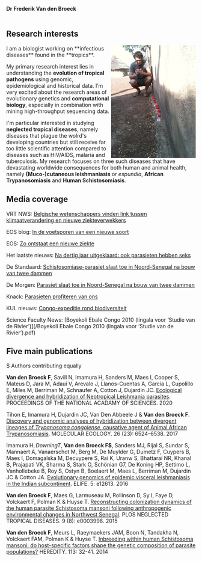 **Dr Frederik Van den Broeck** <br />
<a href="https://twitter.com/FBroeck" class="right" class="twitter-follow-button" data-show-count="false"></a><script async src="//platform.twitter.com/widgets.js" charset="utf-8"></script> <br />

## Research interests
<img align="right" height="300" src="images/IMG_1380.jpeg">
I am a biologist working on **infectious diseases** found in the **tropics**.

My primary research interest lies in understanding the **evolution of tropical pathogens** using genomic, epidemiological and historical data. I’m very excited about the research areas of evolutionary genetics and **computational biology**, especially in combination with mining high-throughput sequencing data.

I'm particular interested in studying **neglected tropical diseases**, namely diseases that plague the wolrd's developing countries but still receive far too little scientific attention compared to diseases such as HIV/AIDS, malaria and tuberculosis. My research focuses on three such diseases that have devastating worldwide consequences for both human and animal health, namely **(Muco-)cutaneous leishmaniasis** or *espundia*, **African Trypanosomiasis** and **Human Schistosomiasis**.

## Media coverage
VRT NWS: [Belgische wetenschappers vinden link tussen klimaatverandering en nieuwe ziekteverwekkers](https://www.vrt.be/vrtnws/nl/2020/09/23/klimaatveradnering-nieuwe-ziekte-itg/)

EOS blog: [In de voetsporen van een nieuwe soort](https://www.eoswetenschap.eu/natuur-milieu/de-voetsporen-van-een-nieuwe-soort)

EOS: [Zo ontstaat een nieuwe ziekte](https://www.eoswetenschap.eu/natuur-milieu/zo-ontstaat-een-nieuwe-ziekte)

Het laatste nieuws: [Na dertig jaar uitgeklaard: ook parasieten hebben seks](https://www.hln.be/wetenschap-planeet/wetenschap/na-dertig-jaar-uitgeklaard-ook-parasieten-hebben-seks~a662bcc5/)

De Standaard: [Schistosomiase-parasiet slaat toe in Noord-Senegal na bouw van twee dammen](https://www.standaard.be/cnt/dmf20150814_01818987)

De Morgen: [Parasiet slaat toe in Noord-Senegal na bouw van twee dammen](https://www.demorgen.be/nieuws/parasiet-slaat-toe-in-noord-senegal-na-bouw-van-twee-dammen~b7b24dce/)

Knack: [Parasieten profiteren van ons](https://bio.kuleuven.be/eeb/lbeg/docs/Knack-02-09-2015-Parasieten%20profiteren%20van%20ons.pdf)

KUL nieuws: [Congo-expeditie rond biodiversiteit](https://nieuws.kuleuven.be/nl/campuskrant/0910/08/congo-expeditie-rond-biodiversiteit)

Science Faculty News: [Boyekoli Ebale Congo 2010 (lingala voor ‘Studie van de Rivier’)](/Boyekoli Ebale Congo 2010 (lingala voor ‘Studie van de Rivier’).pdf)

## Five main publications
$ Authors contributing equally

**Van den Broeck F**, Savill N, Imamura H, Sanders M, Maes I, Cooper S, Mateus D, Jara M, Adaui V, Arevalo J, Llanos-Cuentas A, Garcia L, Cupolillo E, Miles M, Berriman M, Schnaufer A, Cotton J, Dujardin JC. [Ecological divergence and hybridization of Neotropical Leishmania parasites](https://www.pnas.org/content/early/2020/09/18/1920136117). PROCEEDINGS OF THE NATIONAL ACADAMY OF SCIENCES. 2020

Tihon E, Imamura H, Dujardin JC, Van Den Abbeele J & **Van den Broeck F**. [Discovery and genomic analyses of hybridization between divergent lineages of *Trypanosoma congolense*, causative agent of Animal African Trypanosomiasis](http://onlinelibrary.wiley.com/doi/10.1111/mec.14271/abstract). MOLECULAR ECOLOGY. 26 (23): 6524–6538. 2017

Imamura H$, Downing T$, **Van den Broeck F$**, Sanders MJ, Rijal S, Sundar S, Mannaert A, Vanaerschot M, Berg M, De Muylder G, Dumetz F, Cuypers B, Maes I, Domagalska M, Decuypere S, Rai K, Uranw S, Bhattarai NR, Khanal B, Prajapati VK, Sharma S, Stark O, Schönian G7, De Koning HP, Settimo L, Vanhollebeke B, Roy S, Ostyn B, Boelaert M, Maes L, Berriman M, Dujardin JC & Cotton JA. [Evolutionary genomics of epidemic visceral leishmaniasis in the Indian subcontinent](https://doi.org/10.7554/eLife.12613). ELIFE. 5: e12613. 2016

**Van den Broeck F**, Maes G, Larmuseau M, Rollinson D, Sy I, Faye D, Volckaert F, Polman K & Huyse T. [Reconstructing colonization dynamics of the human parasite Schistosoma mansoni following anthropogenic environmental changes in Northwest Senegal](https://doi.org/10.1371/journal.pntd.0003998). PLOS NEGLECTED TROPICAL DISEASES. 9 (8): e0003998. 2015

**Van den Broeck F**, Meurs L, Raeymaekers JAM, Boon N, Tandakha N, Volckaert FAM, Polman K & Huyse T. [Inbreeding within human Schistosoma mansoni: do host-specific factors shape the genetic composition of parasite populations?](https://doi.org/10.1038/hdy.2014.13) HEREDITY. 113: 32-41. 2014
